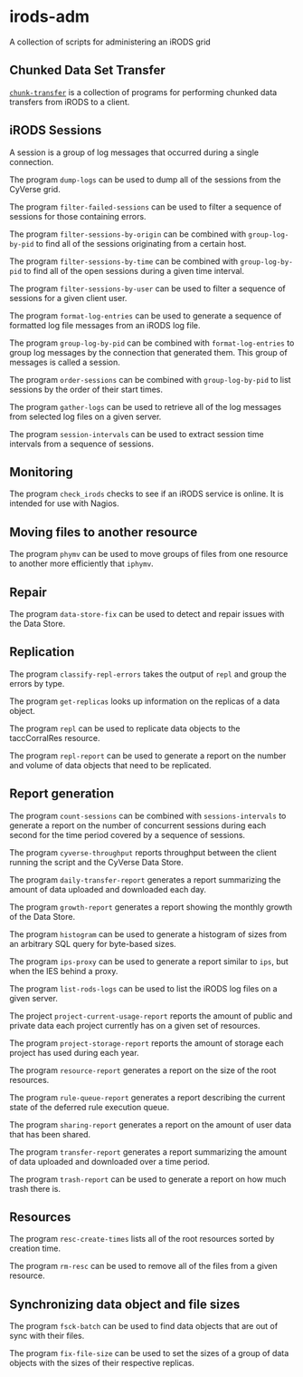 # irods-adm

A collection of scripts for administering an iRODS grid

## Chunked Data Set Transfer

[`chunk-transfer`](/chunk-transfer/README.md) is a collection of programs for performing chunked 
data transfers from iRODS to a client.

## iRODS Sessions

A session is a group of log messages that occurred during a single connection.

The program `dump-logs` can be used to dump all of the sessions from the CyVerse grid.

The program `filter-failed-sessions` can be used to filter a sequence of sessions for those 
containing errors.

The program `filter-sessions-by-origin` can be combined with `group-log-by-pid` to find all of the 
sessions originating from a certain host.

The program `filter-sessions-by-time` can be combined with `group-log-by-pid` to find all of the 
open sessions during a given time interval.

The program `filter-sessions-by-user` can be used to filter a sequence of sessions for a given 
client user.

The program `format-log-entries` can be used to generate a sequence of formatted log file messages 
from an iRODS log file.

The program `group-log-by-pid` can be combined with `format-log-entries` to group log messages by 
the connection that generated them. This group of messages is called a session.

The program `order-sessions` can be combined with `group-log-by-pid` to list sessions by the order 
of their start times.

The program `gather-logs` can be used to retrieve all of the log messages from selected log files on 
a given server.

The program `session-intervals` can be used to extract session time intervals from a sequence of 
sessions.

## Monitoring

The program `check_irods` checks to see if an iRODS service is online. It is intended for use with 
Nagios.

## Moving files to another resource

The program `phymv` can be used to move groups of files from one resource to another more 
efficiently that `iphymv`.

## Repair

The program `data-store-fix` can be used to detect and repair issues with the Data Store.

## Replication

The program `classify-repl-errors` takes the output of `repl` and group the errors by type.

The program `get-replicas` looks up information on the replicas of a data object.

The program `repl` can be used to replicate data objects to the taccCorralRes resource.

The program `repl-report` can be used to generate a report on the number and volume of data objects 
that need to be replicated.

## Report generation

The program `count-sessions` can be combined with `sessions-intervals` to generate a report on the 
number of concurrent sessions during each second for the time period covered by a sequence of 
sessions.

The program `cyverse-throughput` reports throughput between the client running the script and the 
CyVerse Data Store.

The program `daily-transfer-report` generates a report summarizing the amount of data uploaded and 
downloaded each day.

The program `growth-report` generates a report showing the monthly growth of the Data Store.

The program `histogram` can be used to generate a histogram of sizes from an arbitrary SQL query for 
byte-based sizes.

The program `ips-proxy` can be used to generate a report similar to `ips`, but when the IES behind a 
proxy.

The program `list-rods-logs` can be used to list the iRODS log files on a given server.

The project `project-current-usage-report` reports the amount of public and private data each 
project currently has on a given set of resources.

The program `project-storage-report` reports the amount of storage each project has used during each
year.

The program `resource-report` generates a report on the size of the root resources.

The program `rule-queue-report` generates a report describing the current state of the deferred rule
execution queue.

The program `sharing-report` generates a report on the amount of user data that has been shared.

The program `transfer-report` generates a report summarizing the amount of data uploaded and 
downloaded over a time period.

The program `trash-report` can be used to generate a report on how much trash there is.

## Resources

The program `resc-create-times` lists all of the root resources sorted by creation time.

The program `rm-resc` can be used to remove all of the files from a given resource.

## Synchronizing data object and file sizes

The program `fsck-batch` can be used to find data objects that are out of sync with their files.

The program `fix-file-size` can be used to set the sizes of a group of data objects with the sizes 
of their respective replicas.
